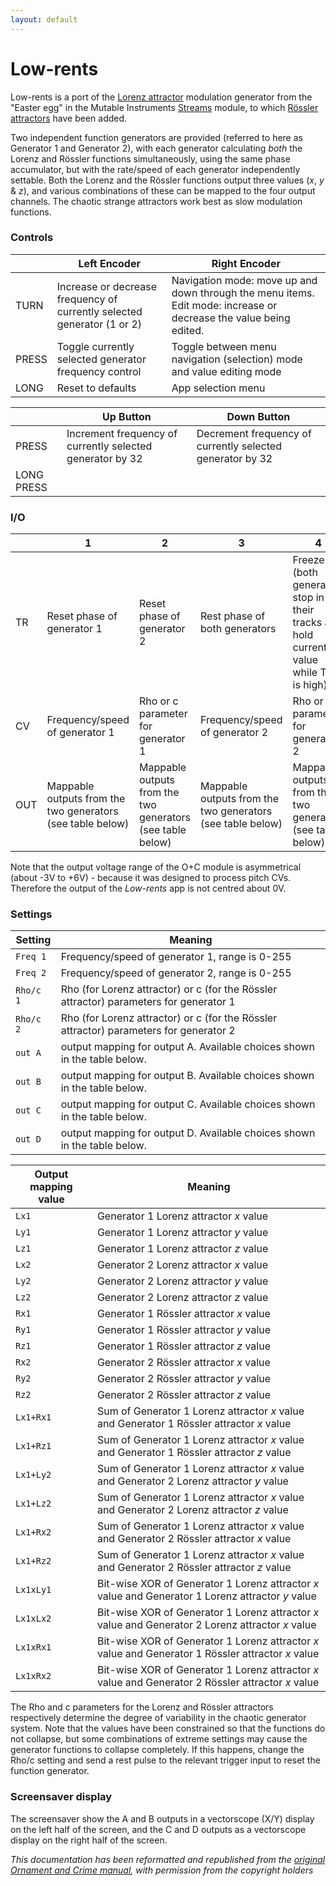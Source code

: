 ```yaml
---
layout: default
---
```

# Low-rents

Low-rents is a port of the [Lorenz attractor](https://en.wikipedia.org/wiki/Lorenz_system) modulation generator from the "Easter egg" in the Mutable Instruments [Streams](http://mutable-instruments.net/modules/streams) module, to which [Rössler attractors](https://en.wikipedia.org/wiki/Rössler_attractor) have been added. 

Two independent function generators are provided (referred to here as Generator 1 and Generator 2), with each generator calculating *both* the Lorenz and Rössler functions simultaneously, using the same phase accumulator, but with the rate/speed of each generator independently settable. Both the Lorenz and the Rössler functions output three values (_x_, _y_ & _z_), and various combinations of these can be mapped to the four output channels. The chaotic strange attractors work best as slow modulation functions.

### Controls 

|       | Left Encoder                                                            | Right Encoder                                                                                                     |
| ----- | ----------------------------------------------------------------------- | ----------------------------------------------------------------------------------------------------------------- |
| TURN  | Increase or decrease frequency of currently selected generator (1 or 2) | Navigation mode: move up and down through the menu items. Edit mode: increase or decrease the value being edited. |
| PRESS | Toggle currently selected generator frequency control                   | Toggle between menu navigation (selection) mode and value editing mode                                            |
| LONG  | Reset to defaults                                                       | App selection menu                                                                                                |

|            | Up Button                                                  | Down Button                                               |
| ---------- | ---------------------------------------------------------- | --------------------------------------------------------- |
| PRESS      | Increment frequency of currently selected generator  by 32 | Decrement frequency of currently selected generator by 32 |
| LONG PRESS |                                                            |                                                           |

### I/O

|     | 1                                                          | 2                                                          | 3                                                          | 4                                                                                      |
| --- | ---------------------------------------------------------- | ---------------------------------------------------------- | ---------------------------------------------------------- | -------------------------------------------------------------------------------------- |
| TR  | Reset phase of generator 1                                 | Reset phase of generator 2                                 | Rest phase of both generators                              | Freeze (both generators stop in their tracks and hold current value while TR4 is high) |
| CV  | Frequency/speed of generator 1                             | Rho or c parameter for generator 1                         | Frequency/speed of generator 2                             | Rho or c parameter for generator 2                                                     |
| OUT | Mappable outputs from the two generators (see table below) | Mappable outputs from the two generators (see table below) | Mappable outputs from the two generators (see table below) | Mappable outputs from the two generators (see table below)                             |

Note that the output voltage range of the O+C module is asymmetrical (about -3V to +6V) - because it was designed to process pitch CVs. Therefore the output of the _Low-rents_ app is not centred about 0V.

### Settings

| Setting   | Meaning                                                                                |
| --------- | -------------------------------------------------------------------------------------- |
| `Freq 1`  | Frequency/speed of generator 1, range is 0-255                                         |
| `Freq 2`  | Frequency/speed of generator 2, range is 0-255                                         |
| `Rho/c 1` | Rho (for Lorenz attractor) or c (for the Rössler attractor) parameters for generator 1 |
| `Rho/c 2` | Rho (for Lorenz attractor) or c (for the Rössler attractor) parameters for generator 2 |
| `out A`   | output mapping for output A. Available choices shown in the table below.               |
| `out B`   | output mapping for output B. Available choices shown in the table below.               |
| `out C`   | output mapping for output C. Available choices shown in the table below.               |
| `out D`   | output mapping for output D. Available choices shown in the table below.               |


| Output mapping value | Meaning                                                                                            |
| -------------------- | -------------------------------------------------------------------------------------------------- |
| `Lx1`                | Generator 1 Lorenz attractor _x_ value                                                             |
| `Ly1`                | Generator 1 Lorenz attractor _y_ value                                                             |
| `Lz1`                | Generator 1 Lorenz attractor _z_ value                                                             |
| `Lx2`                | Generator 2 Lorenz attractor _x_ value                                                             |
| `Ly2`                | Generator 2 Lorenz attractor _y_ value                                                             |
| `Lz2`                | Generator 2 Lorenz attractor _z_ value                                                             |
| `Rx1`                | Generator 1 Rössler attractor _x_ value                                                            |
| `Ry1`                | Generator 1 Rössler attractor _y_ value                                                            |
| `Rz1`                | Generator 1 Rössler attractor _z_ value                                                            |
| `Rx2`                | Generator 2 Rössler attractor _x_ value                                                            |
| `Ry2`                | Generator 2 Rössler attractor _y_ value                                                            |
| `Rz2`                | Generator 2 Rössler attractor _z_ value                                                            |
| `Lx1+Rx1`            | Sum of Generator 1 Lorenz attractor _x_ value and Generator 1 Rössler attractor _x_ value          |
| `Lx1+Rz1`            | Sum of Generator 1 Lorenz attractor _x_ value and Generator 1 Rössler attractor _z_ value          |
| `Lx1+Ly2`            | Sum of Generator 1 Lorenz attractor _x_ value and Generator 2 Lorenz attractor _y_ value           |
| `Lx1+Lz2`            | Sum of Generator 1 Lorenz attractor _x_ value and Generator 2 Lorenz attractor _z_ value           |
| `Lx1+Rx2`            | Sum of Generator 1 Lorenz attractor _x_ value and Generator 2 Rössler attractor _x_ value          |
| `Lx1+Rz2`            | Sum of Generator 1 Lorenz attractor _x_ value and Generator 2 Rössler attractor _z_ value          |
| `Lx1xLy1`            | Bit-wise XOR of Generator 1 Lorenz attractor _x_ value and Generator 1 Lorenz attractor _y_ value  |
| `Lx1xLx2`            | Bit-wise XOR of Generator 1 Lorenz attractor _x_ value and Generator 2 Lorenz attractor _x_ value  |
| `Lx1xRx1`            | Bit-wise XOR of Generator 1 Lorenz attractor _x_ value and Generator 1 Rössler attractor _x_ value |
| `Lx1xRx2`            | Bit-wise XOR of Generator 1 Lorenz attractor _x_ value and Generator 2 Rössler attractor _x_ value |

The Rho and c parameters for the Lorenz and Rössler attractors respectively determine the degree of variability in the chaotic generator system. Note that the values have been constrained so that the functions do not collapse, but some combinations of extreme settings may cause the generator functions to collapse completely. If this happens, change the Rho/c setting and send a rest pulse to the relevant trigger input to reset the function generator.

### Screensaver display
The screensaver show the A and B outputs in a vectorscope (X/Y) display on the left half of the screen, and the C and D outputs as a vectorscope display on the right half of the screen.
 
*This documentation has been reformatted and republished from the [original Ornament and Crime manual](https://ornament-and-cri.me/user-manual-v1_3/), with permission from the copyright holders* 
